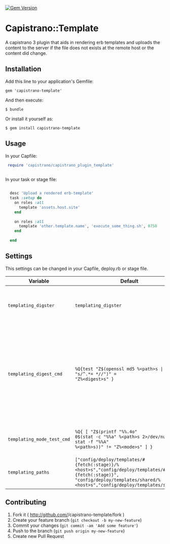 [![Gem Version](https://badge.fury.io/rb/capistrano-template.svg)](http://badge.fury.io/rb/capistrano-template)

# Capistrano::Template 

A capistrano 3 plugin that aids in rendering erb templates and
uploads the content to the server if the file does not exists at
the remote host or the content did change. 

## Installation

Add this line to your application's Gemfile:

    gem 'capistrano-template'

And then execute:

    $ bundle

Or install it yourself as:

    $ gem install capistrano-template

## Usage

In your Capfile:

```ruby
 require 'capistrano/capistrano_plugin_template'
 
 ```
 
 In your task or stage file:
 
 ```ruby
 
   desc 'Upload a rendered erb-template'
   task :setup do     
     on roles :all       
       template 'assets.host.site'
     end
     
     on roles :all       
       template 'other.template.name', 'execute_some_thing.sh', 0750
     end
          
   end
 
 ```

## Settings

This settings can be changed in your Capfile, deploy.rb or stage file.

| Variable              | Default              | Description                                                           |
|-----------------------|----------------------|-----------------------------------------------------------------------|
|`templating_digster`   | `templating_digster` | Checksum algorythmous for rendered template to check for remote diffs |
|`templating_digest_cmd`| <code>%Q{test "Z$(openssl md5 %&lt;path&gt;s &#124; sed "s/^.*= *//")" = "Z%&lt;digest&gt;s" }</code> | Remote command to validate a digest. Format placeholders path is replaces by full `path` to the remote file and `digest` with the digest calculated in capistrano. |
|`templating_mode_test_cmd` | <code>%Q{ [ "Z$(printf "%%.4o" 0$(stat -c "%%a" %&lt;path&gt;s 2&gt;/dev/null &#124;&#124;  stat -f "%%A" %&lt;path&gt;s))" != "Z%&lt;mode&gt;s" ] }</code> | Test command to check the remote file permissions. |
| `templating_paths` | <code>["config/deploy/templates/#{fetch(:stage)}/%&lt;host&gt;s","config/deploy/templates/#{fetch(:stage)}", "config/deploy/templates/shared/%&lt;host&gt;s","config/deploy/templates/shared"]</code>| Folder to look for a template to render. |


## Contributing

1. Fork it ( http://github.com/<my-github-username>/capistrano-template/fork )
2. Create your feature branch (`git checkout -b my-new-feature`)
3. Commit your changes (`git commit -am 'Add some feature'`)
4. Push to the branch (`git push origin my-new-feature`)
5. Create new Pull Request
